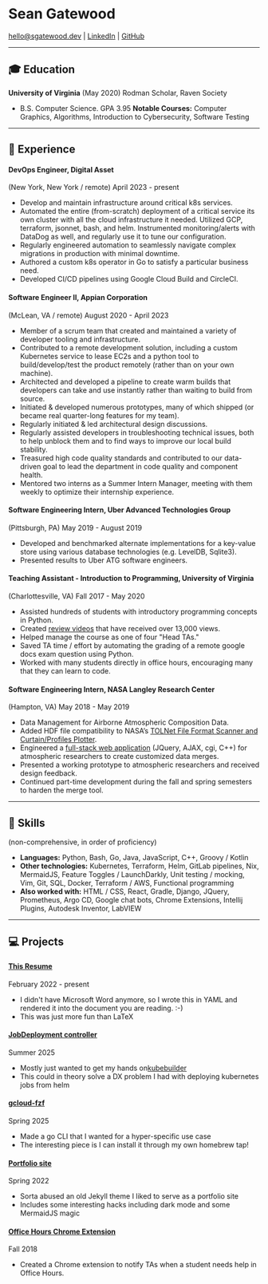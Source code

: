 # Sean Gatewood

hello@sgatewood.dev |
[LinkedIn](https://linkedin.com/in/sean-t-gatewood) |
[GitHub](https://github.com/sgatewood)

---

## 🎓 Education
**University of Virginia** (May 2020) Rodman Scholar, Raven Society
- B.S. Computer Science. GPA 3.95
**Notable Courses:** Computer Graphics, Algorithms, Introduction to Cybersecurity, Software Testing

---

## 💼 Experience

#### **DevOps Engineer**, Digital Asset
(New York, New York / remote) April 2023 - present
- Develop and maintain infrastructure around critical k8s services.
- Automated the entire (from-scratch) deployment of a critical service its own cluster with all the cloud infrastructure it needed. Utilized GCP, terraform, jsonnet, bash, and helm. Instrumented monitoring/alerts with DataDog as well, and regularly use it to tune our configuration.
- Regularly engineered automation to seamlessly navigate complex migrations in production with minimal downtime.
- Authored a custom k8s operator in Go to satisfy a particular business need.
- Developed CI/CD pipelines using Google Cloud Build and CircleCI.

#### **Software Engineer II**, Appian Corporation
(McLean, VA / remote) August 2020 - April 2023
- Member of a scrum team that created and maintained a variety of developer tooling and infrastructure.
- Contributed to a remote development solution, including a custom Kubernetes service to lease EC2s and a python tool to build/develop/test the product remotely (rather than on your own machine).
- Architected and developed a pipeline to create warm builds that developers can take and use instantly rather than waiting to build from source.
- Initiated & developed numerous prototypes, many of which shipped (or became real quarter-long features for my team).
- Regularly initiated & led architectural design discussions.
- Regularly assisted developers in troubleshooting technical issues, both to help unblock them and to find ways to improve our local build stability.
- Treasured high code quality standards and contributed to our data-driven goal to lead the department in code quality and component health.
- Mentored two interns as a Summer Intern Manager, meeting with them weekly to optimize their internship experience.

#### **Software Engineering Intern**, Uber Advanced Technologies Group
(Pittsburgh, PA) May 2019 - August 2019
- Developed and benchmarked alternate implementations for a key-value store using various database technologies (e.g. LevelDB, Sqlite3).
- Presented results to Uber ATG software engineers.

#### **Teaching Assistant - Introduction to Programming**, University of Virginia
(Charlottesville, VA) Fall 2017 - May 2020
- Assisted hundreds of students with introductory programming concepts in Python.
- Created <a href="https://www.youtube.com/playlist?list=PLeih3T8PoRaYXpRwCVUmCEQqzZ51qyAmD">review videos</a> that have received over 13,000 views.
- Helped manage the course as one of four "Head TAs."
- Saved TA time / effort by automating the grading of a remote google docs exam question using Python.
- Worked with many students directly in office hours, encouraging many that they can learn to code.

#### **Software Engineering Intern**, NASA Langley Research Center
(Hampton, VA) May 2018 - May 2019
- Data Management for Airborne Atmospheric Composition Data.
- Added HDF file compatibility to NASA’s <a href="https://www-air.larc.nasa.gov/missions/TOLNet/tools/FTScan.zip">TOLNet File Format Scanner and Curtain/Profiles Plotter</a>.
- Engineered a <a href="https://www-air.larc.nasa.gov/cgi-bin/Driver.cgi?platform=KORUSAQ/DC8_AIRCRAFT">full-stack web application</a> (JQuery, AJAX, cgi, C++) for atmospheric researchers to create customized data merges.
- Presented a working prototype to atmospheric researchers and received design feedback.
- Continued part-time development during the fall and spring semesters to harden the merge tool.


---

## 💪 Skills
(non-comprehensive, in order of proficiency)

- **Languages:** Python, Bash, Go, Java, JavaScript, C++, Groovy / Kotlin
- **Other technologies:** Kubernetes, Terraform, Helm, GitLab pipelines, Nix, MermaidJS, Feature Toggles / LaunchDarkly, Unit testing / mocking, Vim, Git, SQL, Docker, Terraform / AWS, Functional programming
- **Also worked with:** HTML / CSS, React, Gradle, Django, JQuery, Prometheus, Argo CD, Google chat bots, Chrome Extensions, Intellij Plugins, Autodesk Inventor, LabVIEW

---

## 💻 Projects

#### **[This Resume](https://github.com/sgatewood/resume)**
February 2022 - present
- I didn't have Microsoft Word anymore, so I wrote this in YAML and rendered it into the document you are reading. :-)
- This was just more fun than LaTeX

#### **[JobDeployment controller](https://github.com/sgatewood/job-deployment)**
Summer 2025
- Mostly just wanted to get my hands on<a href="https://book.kubebuilder.io/">kubebuilder</a>
- This could in theory solve a DX problem I had with deploying kubernetes jobs from helm

#### **[gcloud-fzf](https://github.com/sgatewood/gcloud-fzf)**
Spring 2025
- Made a go CLI that I wanted for a hyper-specific use case
- The interesting piece is I can install it through my own homebrew tap!

#### **[Portfolio site](https://sgatewood.github.io)**
Spring 2022
- Sorta abused an old Jekyll theme I liked to serve as a portfolio site
- Includes some interesting hacks including dark mode and some MermaidJS magic

#### **[Office Hours Chrome Extension](https://chrome.google.com/webstore/detail/oh-alerts/lfbigjgebeoclpdgcbdnjemefefbngab)**
Fall 2018
- Created a Chrome extension to notify TAs when a student needs help in Office Hours.
